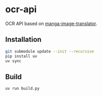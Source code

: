 # ocr-api

OCR API based on [manga-image-translator](https://github.com/zyddnys/manga-image-translator).

## Installation

```bash
git submodule update --init --recursive
pip install uv
uv sync
```

## Build

```bash
uv run build.py
```
